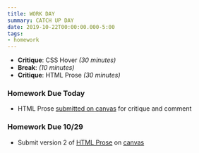 ```yaml
---
title: WORK DAY
summary: CATCH UP DAY
date: 2019-10-22T00:00:00.000-5:00
tags:
- homework
---
```



- **Critique**: CSS Hover *(30 minutes)*
- **Break**: *(10 minutes)*
- **Critique**: HTML Prose *(30 minutes)*

### Homework Due Today

- HTML Prose [submitted on canvas](https://prmlg.ht/31h33Yq) for critique and comment

### <a name="homework"></a>Homework Due 10/29

<!-- - Emotional composition submitted on [canvas](https://prmlg.ht/2P6Bb6R) -->
- Submit version 2 of [HTML Prose](/projects) on [canvas](https://prmlg.ht/33SjYC1)